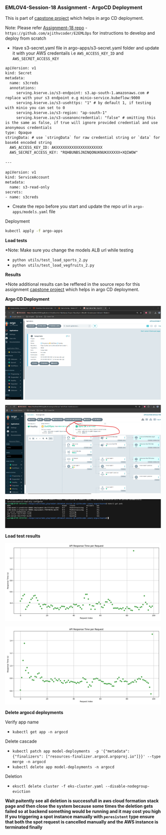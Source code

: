 ### EMLOV4-Session-18 Assignment - ArgoCD Deployment

This is part of [capstone project](https://github.com/ajithvcoder/E2EMLOps)
which helps in argo CD deployment.

Note: Please refer [Assignment-18 repo](https://github.com/ajithvcoder/E2EMLOps) - `https://github.com/ajithvcoder/E2EMLOps` for instructions to develop and deploy from scratch

- Have s3-secret.yaml file in argo-apps/s3-secret.yaml folder and update it with your AWS credentails i.e `AWS_ACCESS_KEY_ID` and `AWS_SECRET_ACCESS_KEY`

```
apiVersion: v1
kind: Secret
metadata:
  name: s3creds
  annotations:
     serving.kserve.io/s3-endpoint: s3.ap-south-1.amazonaws.com # replace with your s3 endpoint e.g minio-service.kubeflow:9000
     serving.kserve.io/s3-usehttps: "1" # by default 1, if testing with minio you can set to 0
     serving.kserve.io/s3-region: "ap-south-1"
     serving.kserve.io/s3-useanoncredential: "false" # omitting this is the same as false, if true will ignore provided credential and use anonymous credentials
type: Opaque
stringData: # use `stringData` for raw credential string or `data` for base64 encoded string
  AWS_ACCESS_KEY_ID: AKXXXXXXXXXXXXXXXXXXXXX
  AWS_SECRET_ACCESS_KEY: "RQHBUNBSJNINQONUKNUKXXXXXX+XQIWOW"

---

apiVersion: v1
kind: ServiceAccount
metadata:
  name: s3-read-only
secrets:
- name: s3creds
```

- Create the repo before you start and update the repo url in `argo-apps/models.yaml` file

Deployment

```bash
kubectl apply -f argo-apps
```

**Load tests**

*Note: Make sure you change the models ALB url while testing

- `python utils/test_load_sports_2.py` 
- `python utils/test_load_vegfruits_2.py` 

**Results**

*Note additional results can be reffered in the source repo for this assignment [capstone project](https://github.com/ajithvcoder/E2EMLOps)
which helps in argo CD deployment.

**Argo CD Deployment**

![](./assets/snap_argocd_ui_01.png)

![](./assets/snap_argocd_commit.png)

![](./assets/snap_pod_initializing.png)

**Load test results**

![](./assets/response_times_sports.png)

![](./assets/response_times_vegfruits.png)




**Delete argocd deployments**

Verify app name
- `kubectl get app -n argocd`

Delete cascade
- `kubectl patch app model-deployments  -p '{"metadata": {"finalizers": ["resources-finalizer.argocd.argoproj.io"]}}' --type merge -n argocd`
- `kubectl delete app model-deployments -n argocd`

Deletion
- `eksctl delete cluster -f eks-cluster.yaml --disable-nodegroup-eviction`

**Wait paitently see all deletion is successfull in aws cloud formation stack page and then close the system because some times
the deletion gets failed so at backend something would be running and it may cost you high**
**If you triggering a spot instance manually with `peresistent` type ensure that both the spot request is cancelled manually
and the AWS instance is terminated finally**

